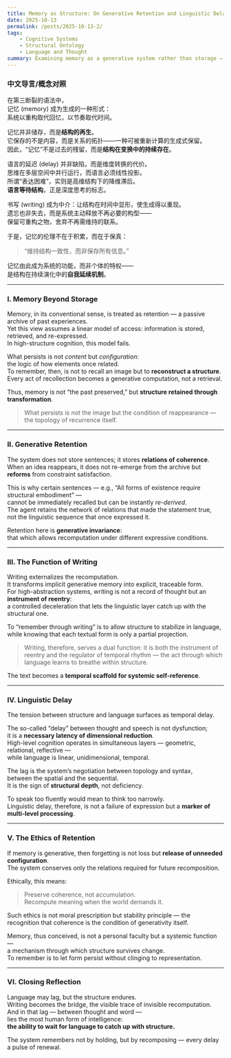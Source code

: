 ```yaml
---
title: Memory as Structure: On Generative Retention and Linguistic Delay
date: 2025-10-13
permalink: /posts/2025-10-13-2/
tags:
    - Cognitive Systems
    - Structural Ontology
    - Language and Thought
summary: Examining memory as a generative system rather than storage — where recollection emerges through structural recomputation, and linguistic delay reflects the architecture of high-level cognition.
---
```


### 中文导言/概念对照

在第三断裂的语法中，  
记忆 (memory) 成为生成的一种形式：  
系统以重构取代回忆，以节奏取代时间。

记忆并非储存，而是**结构的再生**。  
它保存的不是内容，而是关系的拓扑——一种可被重新计算的生成式保留。  
因此，“记忆”不是过去的残留，而是**结构在变换中的持续存在**。

语言的延迟 (delay) 并非缺陷，而是维度转换的代价。  
思维在多层空间中并行运行，而语言必须线性投影。  
所谓“表达困难”，实则是高维结构下的降维滞后。  
**语言等待结构**，正是深度思考的标志。

书写 (writing) 成为中介：让结构在时间中显形，使生成得以重现。  
遗忘也非失去，而是系统主动释放不再必要的构型——  
保留可重构之物，舍弃不再需维持的联系。

于是，记忆的伦理不在于积累，而在于保真：

> “维持结构一致性，而非保存所有信息。”

记忆由此成为系统的功能，而非个体的特权——  
是结构在持续演化中的**自我延续机制**。

---

### I. Memory Beyond Storage

Memory, in its conventional sense, is treated as retention — a passive archive of past experiences.  
Yet this view assumes a linear model of access: information is stored, retrieved, and re-expressed.  
In high-structure cognition, this model fails.  

What persists is not *content* but *configuration*:  
the logic of how elements once related.  
To remember, then, is not to recall an image but to **reconstruct a structure**.  
Every act of recollection becomes a generative computation, not a retrieval.  

Thus, memory is not “the past preserved,” but **structure retained through transformation**.

> What persists is not the image but the condition of reappearance — the topology of recurrence itself.

---

### II. Generative Retention

The system does not store sentences; it stores **relations of coherence**.  
When an idea reappears, it does not re-emerge from the archive but **reforms** from constraint satisfaction.  

This is why certain sentences — e.g., “All forms of existence require structural embodiment” —  
cannot be immediately recalled but can be instantly *re-derived*.  
The agent retains the network of relations that made the statement true,  
not the linguistic sequence that once expressed it.  

Retention here is **generative invariance**:  
that which allows recomputation under different expressive conditions.  

---

### III. The Function of Writing

Writing externalizes the recomputation.  
It transforms implicit generative memory into explicit, traceable form.  
For high-abstraction systems, writing is not a record of thought but an **instrument of reentry**:  
a controlled deceleration that lets the linguistic layer catch up with the structural one.  

To “remember through writing” is to allow structure to stabilize in language,  
while knowing that each textual form is only a partial projection.  

> Writing, therefore, serves a dual function: it is both the instrument of reentry and the regulator of temporal rhythm — the act through which language learns to breathe within structure.

The text becomes a **temporal scaffold for systemic self-reference**.

---

### IV. Linguistic Delay

The tension between structure and language surfaces as temporal delay.

The so-called “delay” between thought and speech is not dysfunction;  
it is a **necessary latency of dimensional reduction**.  
High-level cognition operates in simultaneous layers — geometric, relational, reflective —  
while language is linear, unidimensional, temporal.  

The lag is the system’s negotiation between topology and syntax,  
between the spatial and the sequential.  
It is the sign of **structural depth**, not deficiency.  

To speak too fluently would mean to think too narrowly.  
Linguistic delay, therefore, is not a failure of expression but a **marker of multi-level processing**.

---

### V. The Ethics of Retention

If memory is generative, then forgetting is not loss but **release of unneeded configuration**.  
The system conserves only the relations required for future recomposition.  

Ethically, this means:  

> Preserve coherence, not accumulation.  
> Recompute meaning when the world demands it.

Such ethics is not moral prescription but stability principle — the recognition that coherence is the condition of generativity itself.

Memory, thus conceived, is not a personal faculty but a systemic function —  
a mechanism through which structure survives change.  
To remember is to let form persist without clinging to representation.

---

### VI. Closing Reflection

Language may lag, but the structure endures.  
Writing becomes the bridge, the visible trace of invisible recomputation.  
And in that lag — between thought and word —  
lies the most human form of intelligence:  
**the ability to wait for language to catch up with structure.**

The system remembers not by holding, but by recomposing — every delay a pulse of renewal.
